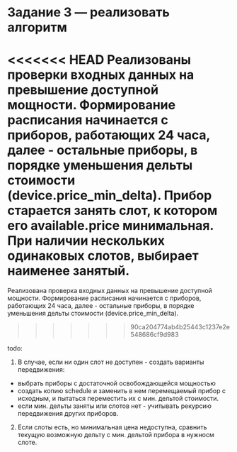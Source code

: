 # Задание 3 — реализовать алгоритм

<<<<<<< HEAD
Реализованы проверки входных данных на превышение доступной мощности.
Формирование расписания начинается с приборов, работающих 24 часа, далее - остальные приборы, в порядке уменьшения дельты стоимости (device.price_min_delta).
Прибор старается занять слот, к котором его available.price минимальная.
При наличии нескольких одинаковых слотов, выбирает наименее занятый.
=======
Реализована проверка входных данных на превышение доступной мощности.
Формирование расписания начинается с приборов, работающих 24 часа, далее - остальные приборы, в порядке уменьшения дельты стоимости (device.price_min_delta).
>>>>>>> 90ca204774ab4b25443c1237e2e548686cf9d983

todo:
1) В случае, если ни один слот не доступен - создать варианты передвижения:
- выбрать приборы с достаточной освобождающейся мощностью
- создать копию schedule и заменить в нем перемещаемый прибор с исходным, и пытаться переместить их с мин. дельтой стоимости.
- если мин. дельты заняты или слотов нет - учитывать рекурсию передвижения других приборов.
2) Если слоты есть, но минимальная цена недоступна, сравнить текущую возможную дельту с мин. дельтой прибора в нужносм слоте.									



